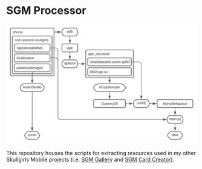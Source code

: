 # SGM Processor

![chart](chart.svg)

This repository houses the scripts for extracting resources used in my other Skullgirls Mobile projects (i.e. [SGM Gallery](https://github.com/Krazete/sgm) and [SGM Card Creator](https://github.com/Krazete/sgmcard)).
